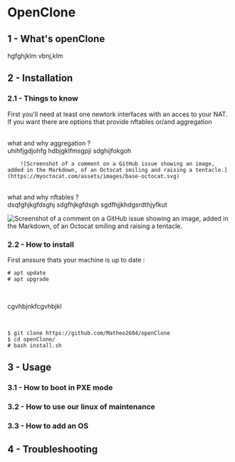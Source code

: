 # **OpenClone**


## 1 - What's openClone

hgfghjklm
vbnj,klm


## 2 - Installation

### 2.1 - Things to know

First you'll need at least one newtork interfaces with an acces to your NAT.  
If you want there are options that provide nftables or/and aggregation

<br />
what and why aggregation ? <br /> 
uhihfjgdjohfg
hdbjgklfmsgpji
sdghijfokgoh
<br />

        ![Screenshot of a comment on a GitHub issue showing an image, added in the Markdown, of an Octocat smiling and raising a tentacle.](https://myoctocat.com/assets/images/base-octocat.svg)

<br />
what and why nftables ?<br />
dsqfghjkgfdsghj
sdgfhjkgfdsgh
sgdfhjjkhdgsrdthjyfkut 
<br />

![Screenshot of a comment on a GitHub issue showing an image, added in the Markdown, of an Octocat smiling and raising a tentacle.](https://myoctocat.com/assets/images/base-octocat.svg)
<br />

### 2.2 - How to install

First anssure thats your machine is up to date :

```
# apt update
# apt upgrade
```

<br />

cgvhbjnkfcgvhbjkl

<br />

```
$ git clone https://github.com/Matheo2604/openClone
$ cd openClone/
# bash install.sh 
```

## 3 - Usage

### 3.1 - How to boot in PXE mode

### 3.2 - How to use our linux of maintenance

### 3.3 - How to add an OS

## 4 - Troubleshooting